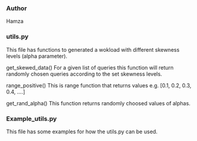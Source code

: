 ### Author 
Hamza

### utils.py 
This file has functions to generated a wokload with different skewness levels (alpha parameter).

get_skewed_data()
For a given list of queries this function will return randomly chosen queries according to the set skewness levels.

range_positive()
This is range function that returns values e.g. [0.1, 0.2, 0.3, 0.4, ....]

get_rand_alpha()
This function returns randomly choosed values of alphas.

### Example_utils.py 
This file has some examples for how the utils.py can be used.

